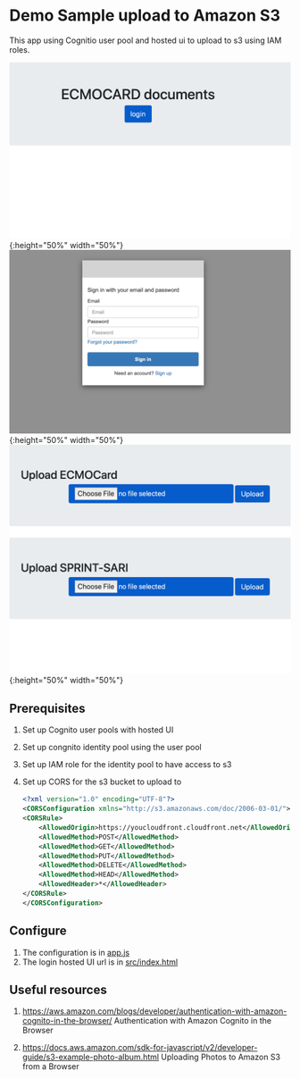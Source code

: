 # Demo Sample upload to Amazon S3 
This app using Cognitio user pool and hosted ui to upload to s3 using IAM roles.

![Home page](docs/home_page.png){:height="50%" width="50%"}
![Login page](docs/hosted_ui_login.png){:height="50%" width="50%"}
![Upload page](docs/upload_page.png){:height="50%" width="50%"}


## Prerequisites
1. Set up Cognito user pools with hosted UI
2. Set up congnito identity pool using the user pool
3. Set up IAM role for the identity pool to have access to s3
4. Set up CORS for the s3 bucket to upload to

    ```xml
    <?xml version="1.0" encoding="UTF-8"?>
    <CORSConfiguration xmlns="http://s3.amazonaws.com/doc/2006-03-01/">
    <CORSRule>
        <AllowedOrigin>https://youcloudfront.cloudfront.net</AllowedOrigin>
        <AllowedMethod>POST</AllowedMethod>
        <AllowedMethod>GET</AllowedMethod>
        <AllowedMethod>PUT</AllowedMethod>
        <AllowedMethod>DELETE</AllowedMethod>
        <AllowedMethod>HEAD</AllowedMethod>
        <AllowedHeader>*</AllowedHeader>
    </CORSRule>
    </CORSConfiguration>
    ```



## Configure

1. The configuration is in [app.js](src/app.js)
2. The login hosted UI url is in [src/index.html](src/index.html)

## Useful resources

1. https://aws.amazon.com/blogs/developer/authentication-with-amazon-cognito-in-the-browser/ Authentication with Amazon Cognito in the Browser

2. https://docs.aws.amazon.com/sdk-for-javascript/v2/developer-guide/s3-example-photo-album.html   Uploading Photos to Amazon S3 from a Browser



